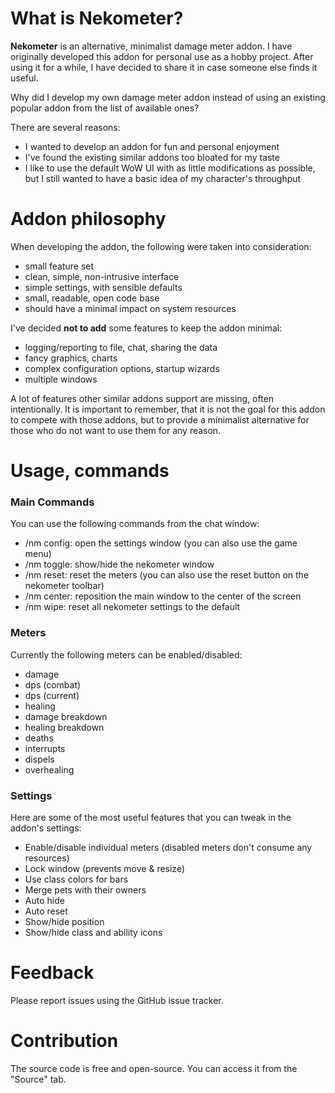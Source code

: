 # What is Nekometer?

**Nekometer** is an alternative, minimalist damage meter addon. I have originally developed this addon for personal use as a hobby project. After using it for a while, I have decided to share it in case someone else finds it useful.

Why did I develop my own damage meter addon instead of using an existing popular addon from the list of available ones?

There are several reasons:

   * I wanted to develop an addon for fun and personal enjoyment
   * I've found the existing similar addons too bloated for my taste
   * I like to use the default WoW UI with as little modifications as possible, but I still wanted to have a basic idea of my character's throughput
   

# Addon philosophy

When developing the addon, the following were taken into consideration:

   * small feature set
   * clean, simple, non-intrusive interface
   * simple settings, with sensible defaults
   * small, readable, open code base
   * should have a minimal impact on system resources

I've decided **not to add** some features to keep the addon minimal:

   * logging/reporting to file, chat, sharing the data
   * fancy graphics, charts
   * complex configuration options, startup wizards
   * multiple windows

A lot of features other similar addons support are missing, often intentionally. It is important to remember, that it is not the goal for this addon to compete with those addons, but to provide a minimalist alternative for those who do not want to use them for any reason.

# Usage, commands

### Main Commands

You can use the following commands from the chat window:

*   /nm config: open the settings window (you can also use the game menu)
*   /nm toggle: show/hide the nekometer window
*   /nm reset: reset the meters (you can also use the reset button on the nekometer toolbar)
*   /nm center: reposition the main window to the center of the screen
*   /nm wipe: reset all nekometer settings to the default

### Meters

Currently the following meters can be enabled/disabled:

   * damage
   * dps (combat)
   * dps (current)
   * healing
   * damage breakdown
   * healing breakdown
   * deaths
   * interrupts
   * dispels
   * overhealing

### Settings

Here are some of the most useful features that you can tweak in the addon's settings:

   * Enable/disable individual meters (disabled meters don't consume any resources)
   * Lock window (prevents move & resize)
   * Use class colors for bars
   * Merge pets with their owners
   * Auto hide
   * Auto reset
   * Show/hide position
   * Show/hide class and ability icons
   

# Feedback

Please report issues using the GitHub issue tracker.

# Contribution

The source code is free and open-source. You can access it from the "Source" tab.